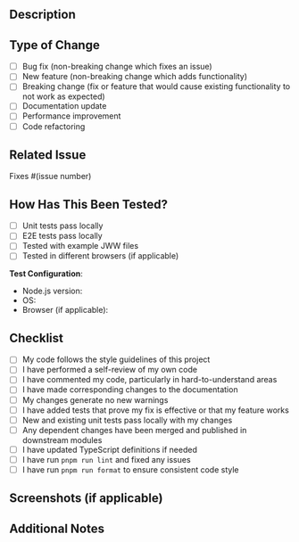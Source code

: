 ## Description

<!-- Provide a brief description of the changes in this PR -->

## Type of Change

<!-- Please delete options that are not relevant -->

- [ ] Bug fix (non-breaking change which fixes an issue)
- [ ] New feature (non-breaking change which adds functionality)
- [ ] Breaking change (fix or feature that would cause existing functionality to not work as expected)
- [ ] Documentation update
- [ ] Performance improvement
- [ ] Code refactoring

## Related Issue

<!-- Please link to the issue here -->
Fixes #(issue number)

## How Has This Been Tested?

<!-- Please describe the tests that you ran to verify your changes -->

- [ ] Unit tests pass locally
- [ ] E2E tests pass locally
- [ ] Tested with example JWW files
- [ ] Tested in different browsers (if applicable)

**Test Configuration**:
* Node.js version:
* OS:
* Browser (if applicable):

## Checklist

- [ ] My code follows the style guidelines of this project
- [ ] I have performed a self-review of my own code
- [ ] I have commented my code, particularly in hard-to-understand areas
- [ ] I have made corresponding changes to the documentation
- [ ] My changes generate no new warnings
- [ ] I have added tests that prove my fix is effective or that my feature works
- [ ] New and existing unit tests pass locally with my changes
- [ ] Any dependent changes have been merged and published in downstream modules
- [ ] I have updated TypeScript definitions if needed
- [ ] I have run `pnpm run lint` and fixed any issues
- [ ] I have run `pnpm run format` to ensure consistent code style

## Screenshots (if applicable)

<!-- Add screenshots to help explain your changes -->

## Additional Notes

<!-- Add any other context about the PR here -->